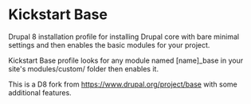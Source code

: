# Kickstart Base
Drupal 8 installation profile for installing Drupal core with bare minimal settings and then enables the basic modules for your project.

Kickstart Base profile looks for any module named [name]_base in your site's modules/custom/ folder then enables it.

This is a D8 fork from https://www.drupal.org/project/base with some additional features.